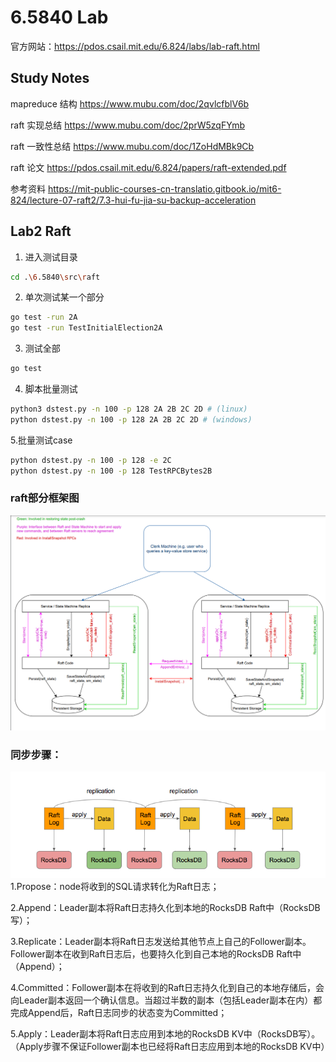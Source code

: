 # 6.5840 Lab
官方网站：https://pdos.csail.mit.edu/6.824/labs/lab-raft.html
## Study Notes

mapreduce 结构 https://www.mubu.com/doc/2qvlcfblV6b

raft 实现总结 https://www.mubu.com/doc/2prW5zqFYmb

raft 一致性总结 https://www.mubu.com/doc/1ZoHdMBk9Cb

raft 论文 https://pdos.csail.mit.edu/6.824/papers/raft-extended.pdf

参考资料 https://mit-public-courses-cn-translatio.gitbook.io/mit6-824/lecture-07-raft2/7.3-hui-fu-jia-su-backup-acceleration

## Lab2 Raft
1. 进入测试目录
```bash
cd .\6.5840\src\raft
```
2. 单次测试某一个部分
```bash
go test -run 2A
go test -run TestInitialElection2A
```
3. 测试全部
```bash
go test
```

4. 脚本批量测试
```bash
python3 dstest.py -n 100 -p 128 2A 2B 2C 2D # (linux)
python dstest.py -n 100 -p 128 2A 2B 2C 2D # (windows)
```

5.批量测试case
```bash
python dstest.py -n 100 -p 128 -e 2C
python dstest.py -n 100 -p 128 TestRPCBytes2B 
```





### raft部分框架图
![raft.png](raft.png)


### 同步步骤：
![arch.png](arch.png)
1.Propose：node将收到的SQL请求转化为Raft日志；

2.Append：Leader副本将Raft日志持久化到本地的RocksDB Raft中（RocksDB写）；

3.Replicate：Leader副本将Raft日志发送给其他节点上自己的Follower副本。Follower副本在收到Raft日志后，也要持久化到自己本地的RocksDB Raft中（Append）；

4.Committed：Follower副本在将收到的Raft日志持久化到自己的本地存储后，会向Leader副本返回一个确认信息。当超过半数的副本（包括Leader副本在内）都完成Append后，Raft日志同步的状态变为Committed；

5.Apply：Leader副本将Raft日志应用到本地的RocksDB KV中（RocksDB写）。（Apply步骤不保证Follower副本也已经将Raft日志应用到本地的RocksDB KV中）
